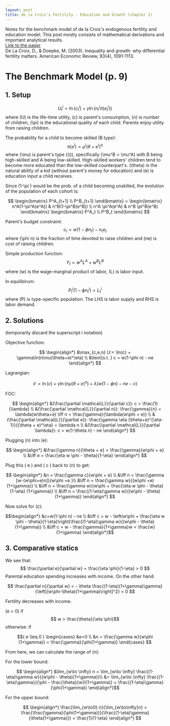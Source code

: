 ```yaml
---
layout: post
title: de la Croix's Fertility - Education and Growth (chapter 1)
---
```


Notes for the benchmark model of de la Croix's endogenous fertility and education model. This post mostly consists of mathematical derivations and important analytical results.  
[Link to the paper](https://www.aeaweb.org/articles?id=10.1257/000282803769206214)  
De La Croix, D., & Doepke, M. (2003). Inequality and growth: why differential fertility matters. American Economic Review, 93(4), 1091-1113.

# The Benchmark Model (p. 9)

## 1\. Setup

$$ U^i_t = \ln(c^i_t) + \gamma \ln(n^i_t \pi(e^i_t))$$ where \(U\) is the life-time utility, \(c\) is parent's consumption, \(n\) is number of children, \(\pi\) is the educational quality of each child. Parents enjoy utility from raising children.

The probability for a child to become skilled (B type): $$ \pi(e^i) = \mu^i (\theta + e^i)^\eta$$ where \(\mu\) is parent's type \((i)\), specifically \(\mu^B > \mu^A\) with B being high-skilled and A being low-skilled. High-skilled workers' children tend to become more educated than the low-skilled counterpart's. \(\theta\) is the natural ability of a kid (without parent's money for education) and \(e\) is education input a child receives.

Since \(1-\pi \) would be the prob. of a child becoming unskilled, the evolution of the population of each cohort is:

 $$ \begin{bmatrix} P^A_{t+1} \\ P^B_{t+1} \end{bmatrix} = \begin{bmatrix} n^A(1-\pi^A(e^A)) & n^B(1-\pi^B(e^B)) \\ n^A \pi^A(e^A) & n^B \pi^B(e^B) \end{bmatrix} \begin{bmatrix} P^A_t \\ P^B_t \end{bmatrix} $$

Parent's budget constraint: $$ c_t = w(1-\phi n_t) - n_t e_t$$ where \(\phi n\) is the fraction of time devoted to raise children and \(ne\) is cost of raising children.

Simple production function: $$ Y_t = w^A L^A + w^B L^B$$ where \(w\) is the wage-marginal product of labor, \(L\) is labor input.

In equilibirum: $$P^i_t(1-\phi n_t^i) = L^i_t$$ where \(P\) is type-specific population. The LHS is labor supply and RHS is labor demand.

## 2\. Solutions

(temporarily discard the superscript i notation)

Objective function: 

$$ \begin{align*} &\max_{c,e,n} U:= \ln(c) + \gamma\ln(n\mu(\theta+e)^\eta) \\ &\text{s.t. } c = w(1-\phi n) - ne \end{align*} $$

 Lagrangian: 

$$\mathcal{L} = \ln(c) + \gamma \ln(n\mu(\theta+e)^\eta) + \lambda (w(1-\phi n) - ne - c)$$ 

FOC:

 $$ \begin{align*} &(\frac{\partial \mathcal{L}}{\partial c}): c = \frac{1}{\lambda} \\ &(\frac{\partial \mathcal{L}}{\partial n}): \frac{\gamma}{n} = \lambda(w\theta+e) \iff n = \frac{\gamma}{\lambda(w\phi + e)} \\ &(\frac{\partial \mathcal{L}}{\partial e}): \frac{\gamma \eta (\theta+e)^{\eta-1}}{(\theta + e)^\eta} = \lambda n \\ &(\frac{\partial \mathcal{L}}{\partial \lambda}): c = w(1-\theta n) - ne \end{align*} $$ 

Plugging \(n\) into \(e\):

 $$ \begin{align*} &\frac{\gamma n}{\theta + e} = \frac{\gamma}{w\phi + e} \\ &\iff e = \frac{\eta w \phi - \theta}{1-\eta} \end{align*} $$ 

Plug this \( e \) and \( c \) back to \(n\) to get:

 $$ \begin{align*} &n = \frac{\gamma c}{w\phi + e} \\ &\iff n = \frac{\gamma [w-(w\phi+e)n]}{w\phi +e }\\ &\iff n = \frac{\gamma w}{(w\phi +e)(1+\gamma)} \\ &\iff n = \frac{\gamma w}{w\phi + \frac{\eta w \phi - \theta}{1-\eta} (1+\gamma)} \\ &\iff n = \frac{(1-\eta)\gamma w}{(w\phi - \theta)(1+\gamma)} \end{align*} $$ 

Now solve for \(c\): 

$$\begin{align*} &c=w(1-\phi n) - ne \\ &\iff c = w - \left(w\phi + \frac{\eta w \phi - \theta}{1-\eta}\right)\frac{(1-\eta)\gamma w}{(w\phi - \theta)(1+\gamma)} \\ &\iff c = w - \frac{\gamma}{1+\gamma}w = \frac{w}{1+\gamma} \end{align*}$$

## 3\. Comparative statics

We see that: $$ \frac{\partial e}{\partial w} = \frac{\eta \phi}{1-\eta} > 0 $$ Parental education spending increases with income. On the other hand: 

$$ \frac{\partial n}{\partial w} = - \theta \frac{(1-\eta)(1+\gamma)\gamma}{\left[(w\phi-\theta)(1+\gamma)\right]^2} < 0 $$ 

Fertility decreases with income.

\(e > 0\) if $$ w > \frac{\theta}{\eta \phi}$$ otherwise: if 

$$( e \leq 0 ) \begin{cases} &e=0 \\ &n = \frac{\gamma w}{w\phi (1+\gamma)} = \frac{\gamma}{\phi(1+\gamma)} \end{cases} $$

From here, we can calculate the range of \(n\):

For the lower bound: 

$$ \begin{align*} &\lim_{w\to \infty} n = \lim_{w\to \infty} \frac{(1-\eta)\gamma w}{(w\phi - \theta)(1+\gamma)}\\ &= \lim_{w\to \infty} \frac{(1-\eta)\gamma}{(\phi - \frac{\theta}{w})(1+\gamma)} = \frac{(1-\eta)\gamma}{\phi(1+\gamma)} \end{align*}$$ 

For the upper bound:

$$ \begin{align*} \frac{\lim_{w\to0} n}{\lim_{w\to\infty}n} = \frac{\frac{\gamma}{\phi(1+\gamma)}}{\frac{(1-\eta)\gamma}{\theta(1+\gamma)}} = \frac{1}{1-\eta} \end{align*} $$

